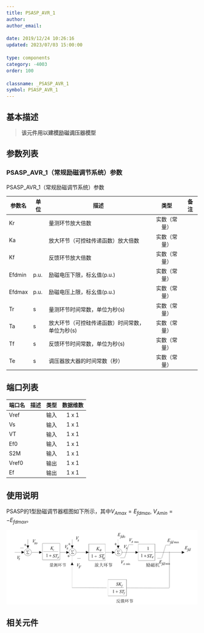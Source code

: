 ```yaml
---
title: PSASP_AVR_1
author:
author_email:

date: 2019/12/24 10:26:16
updated: 2023/07/03 15:00:00

type: components
category: -4003
order: 100

classname: _PSASP_AVR_1
symbol: PSASP_AVR_1
---
```


## 基本描述
> **该元件用以建模励磁调压器模型**

## 参数列表

### PSASP_AVR_1（常规励磁调节系统）参数

PSASP_AVR_1（常规励磁调节系统）参数


| 参数名 | 单位 | 描述 | 类型 | 备注 |
| ------ | ---- | ---- |:----:| ---- |
| Kr |  | 量测环节放大倍数 | 实数（常量） |  |
| Ka |  | 放大环节（可控硅传递函数）放大倍数 | 实数（常量） |  |
| Kf |  | 反馈环节放大倍数 | 实数（常量） |  |
| Efdmin | p.u. | 励磁电压下限，标幺值(p.u.) | 实数（常量） |  |
| Efdmax | p.u. | 励磁电压上限，标幺值(p.u.) | 实数（常量） |  |
| Tr | s | 量测环节时间常数，单位为秒(s) | 实数（常量） |  |
| Ta | s | 放大环节（可控硅传递函数）时间常数，单位为秒(s) | 实数（常量） |  |
| Tf | s | 反馈环节时间常数，单位为秒(s) | 实数（常量） |  |
| Te | s | 调压器放大器的时间常数（秒） | 实数（常量） |  |



## 端口列表

| 端口名 | 描述 | 类型 | 数据维数 |
| ------ | ---- |:----:|:--------:|
| Vref |  | 输入 | 1 x 1 |
| Vs |  | 输入 | 1 x 1 |
| VT |  | 输入 | 1 x 1 |
| Ef0 |  | 输入 | 1 x 1 |
| S2M |  | 输入 | 1 x 1 |
| Vref0 |  | 输出 | 1 x 1 |
| Ef |  | 输出 | 1 x 1 |

## 使用说明
PSASP的1型励磁调节器框图如下所示，其中$V_{Amax} = E_{fdmax}$, $V_{Amin} = -E_{fdmax}$。

![等效图](./PSASP_AVR_1.png)

## 相关元件


